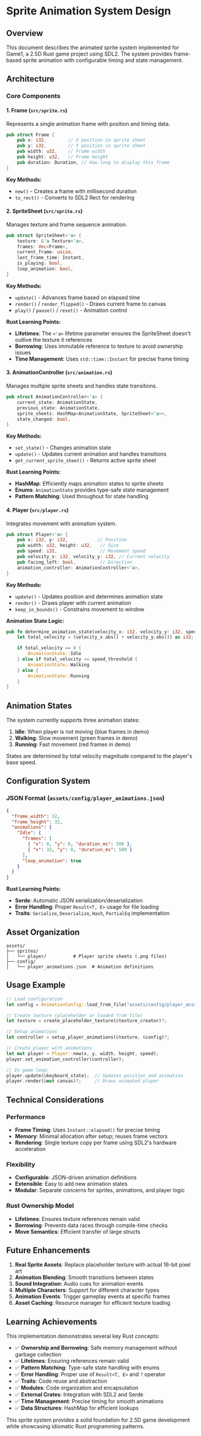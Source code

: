 # Sprite Animation System Design

## Overview

This document describes the animated sprite system implemented for Game1, a 2.5D Rust game project using SDL2. The system provides frame-based sprite animation with configurable timing and state management.

## Architecture

### Core Components

#### 1. Frame (`src/sprite.rs`)
Represents a single animation frame with position and timing data.

```rust
pub struct Frame {
    pub x: i32,        // X position in sprite sheet
    pub y: i32,        // Y position in sprite sheet
    pub width: u32,    // Frame width
    pub height: u32,   // Frame height
    pub duration: Duration, // How long to display this frame
}
```

**Key Methods:**
- `new()` - Creates a frame with millisecond duration
- `to_rect()` - Converts to SDL2 Rect for rendering

#### 2. SpriteSheet (`src/sprite.rs`)
Manages texture and frame sequence animation.

```rust
pub struct SpriteSheet<'a> {
    texture: &'a Texture<'a>,
    frames: Vec<Frame>,
    current_frame: usize,
    last_frame_time: Instant,
    is_playing: bool,
    loop_animation: bool,
}
```

**Key Methods:**
- `update()` - Advances frame based on elapsed time
- `render()` / `render_flipped()` - Draws current frame to canvas
- `play()` / `pause()` / `reset()` - Animation control

**Rust Learning Points:**
- **Lifetimes**: The `<'a>` lifetime parameter ensures the SpriteSheet doesn't outlive the texture it references
- **Borrowing**: Uses immutable reference to texture to avoid ownership issues
- **Time Management**: Uses `std::time::Instant` for precise frame timing

#### 3. AnimationController (`src/animation.rs`)
Manages multiple sprite sheets and handles state transitions.

```rust
pub struct AnimationController<'a> {
    current_state: AnimationState,
    previous_state: AnimationState,
    sprite_sheets: HashMap<AnimationState, SpriteSheet<'a>>,
    state_changed: bool,
}
```

**Key Methods:**
- `set_state()` - Changes animation state
- `update()` - Updates current animation and handles transitions
- `get_current_sprite_sheet()` - Returns active sprite sheet

**Rust Learning Points:**
- **HashMap**: Efficiently maps animation states to sprite sheets
- **Enums**: `AnimationState` provides type-safe state management
- **Pattern Matching**: Used throughout for state handling

#### 4. Player (`src/player.rs`)
Integrates movement with animation system.

```rust
pub struct Player<'a> {
    pub x: i32, y: i32,           // Position
    pub width: u32, height: u32,   // Size
    pub speed: i32,                // Movement speed
    pub velocity_x: i32, velocity_y: i32, // Current velocity
    pub facing_left: bool,         // Direction
    animation_controller: AnimationController<'a>,
}
```

**Key Methods:**
- `update()` - Updates position and determines animation state
- `render()` - Draws player with current animation
- `keep_in_bounds()` - Constrains movement to window

**Animation State Logic:**
```rust
pub fn determine_animation_state(velocity_x: i32, velocity_y: i32, speed_threshold: i32) -> AnimationState {
    let total_velocity = (velocity_x.abs() + velocity_y.abs()) as i32;

    if total_velocity == 0 {
        AnimationState::Idle
    } else if total_velocity <= speed_threshold {
        AnimationState::Walking
    } else {
        AnimationState::Running
    }
}
```

## Animation States

The system currently supports three animation states:

1. **Idle**: When player is not moving (blue frames in demo)
2. **Walking**: Slow movement (green frames in demo)
3. **Running**: Fast movement (red frames in demo)

States are determined by total velocity magnitude compared to the player's base speed.

## Configuration System

### JSON Format (`assets/config/player_animations.json`)

```json
{
  "frame_width": 32,
  "frame_height": 32,
  "animations": {
    "Idle": {
      "frames": [
        { "x": 0, "y": 0, "duration_ms": 500 },
        { "x": 32, "y": 0, "duration_ms": 500 }
      ],
      "loop_animation": true
    }
  }
}
```

**Rust Learning Points:**
- **Serde**: Automatic JSON serialization/deserialization
- **Error Handling**: Proper `Result<T, E>` usage for file loading
- **Traits**: `Serialize`, `Deserialize`, `Hash`, `PartialEq` implementation

## Asset Organization

```
assets/
├── sprites/
│   └── player/          # Player sprite sheets (.png files)
├── config/
│   └── player_animations.json  # Animation definitions
```

## Usage Example

```rust
// Load configuration
let config = AnimationConfig::load_from_file("assets/config/player_animations.json")?;

// Create texture (placeholder or loaded from file)
let texture = create_placeholder_texture(&texture_creator)?;

// Setup animations
let controller = setup_player_animations(&texture, &config)?;

// Create player with animations
let mut player = Player::new(x, y, width, height, speed);
player.set_animation_controller(controller);

// In game loop:
player.update(&keyboard_state);  // Updates position and animation
player.render(&mut canvas)?;     // Draws animated player
```

## Technical Considerations

### Performance
- **Frame Timing**: Uses `Instant::elapsed()` for precise timing
- **Memory**: Minimal allocation after setup; reuses frame vectors
- **Rendering**: Single texture copy per frame using SDL2's hardware acceleration

### Flexibility
- **Configurable**: JSON-driven animation definitions
- **Extensible**: Easy to add new animation states
- **Modular**: Separate concerns for sprites, animations, and player logic

### Rust Ownership Model
- **Lifetimes**: Ensures texture references remain valid
- **Borrowing**: Prevents data races through compile-time checks
- **Move Semantics**: Efficient transfer of large structs

## Future Enhancements

1. **Real Sprite Assets**: Replace placeholder texture with actual 16-bit pixel art
2. **Animation Blending**: Smooth transitions between states
3. **Sound Integration**: Audio cues for animation events
4. **Multiple Characters**: Support for different character types
5. **Animation Events**: Trigger gameplay events at specific frames
6. **Asset Caching**: Resource manager for efficient texture loading

## Learning Achievements

This implementation demonstrates several key Rust concepts:

- ✅ **Ownership and Borrowing**: Safe memory management without garbage collection
- ✅ **Lifetimes**: Ensuring references remain valid
- ✅ **Pattern Matching**: Type-safe state handling with enums
- ✅ **Error Handling**: Proper use of `Result<T, E>` and `?` operator
- ✅ **Traits**: Code reuse and abstraction
- ✅ **Modules**: Code organization and encapsulation
- ✅ **External Crates**: Integration with SDL2 and Serde
- ✅ **Time Management**: Precise timing for smooth animations
- ✅ **Data Structures**: HashMap for efficient lookups

This sprite system provides a solid foundation for 2.5D game development while showcasing idiomatic Rust programming patterns.
